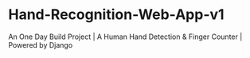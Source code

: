 # Hand-Recognition-Web-App-v1
An One Day Build Project | A Human Hand Detection &amp; Finger Counter |  Powered by Django
